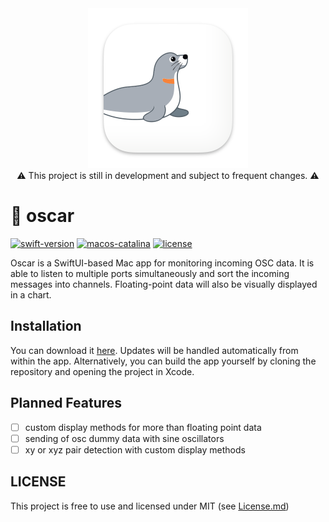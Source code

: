 <div align="center">
  <img src="./resources/Assets.xcassets/AppIcon.appiconset/icon_512x512.png" width="256" height="256" />
</div>

<div align="center">
⚠️ This project is still in development and subject to frequent changes. ⚠️
</div>

# 🦭 oscar

[![swift-version](https://img.shields.io/badge/swift-5.10-brightgreen.svg)](https://github.com/apple/swift)
[![macos-catalina](https://img.shields.io/badge/macOS-14.0-brightgreen.svg)](https://www.apple.com/macos/catalina-preview)
[![license](https://img.shields.io/badge/license-MIT-yellow.svg)](https://en.wikipedia.org/wiki/MIT_License)

Oscar is a SwiftUI-based Mac app for monitoring incoming OSC data. It is able to listen to multiple ports simultaneously
and sort the incoming messages into channels. Floating-point data will also be visually displayed in a chart.

## Installation

You can download it [here](https://klinke-studio-public.s3.eu-west-1.amazonaws.com/apps/oscar/oscar-1.0.dmg). Updates
will be handled automatically from within the app.
Alternatively, you can build the app yourself by cloning the repository and opening the project in Xcode.

## Planned Features

- [ ] custom display methods for more than floating point data
- [ ] sending of osc dummy data with sine oscillators
- [ ] xy or xyz pair detection with custom display methods

## LICENSE

This project is free to use and licensed under MIT (see [License.md](LICENSE.md))
